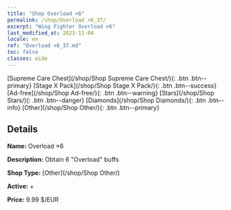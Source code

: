 ```yaml
---
title: "Shop Overload ×6"
permalink: /shop/Overload ×6_37/
excerpt: "Wing Fighter Overload ×6"
last_modified_at: 2023-11-04
locale: en
ref: "Overload ×6_37.md"
toc: false
classes: wide
---
```



  [Supreme Care Chest](/shop/Shop Supreme Care Chest/){: .btn .btn--primary}   [Stage X Pack](/shop/Shop Stage X Pack/){: .btn .btn--success}   [Ad-free](/shop/Shop Ad-free/){: .btn .btn--warning}   [Stars](/shop/Shop Stars/){: .btn .btn--danger}   [Diamonds](/shop/Shop Diamonds/){: .btn .btn--info}   [Other](/shop/Shop Other/){: .btn .btn--primary} 

## Details

 **Name:** Overload ×6 

 **Description:** Obtain 6 "Overload" buffs

 **Shop Type:** [Other](/shop/Shop Other/)

 **Active:** + 

 **Price:** 9.99 $/EUR 



